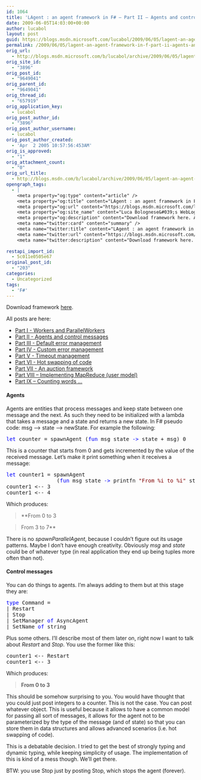 ```yaml
---
id: 1064
title: 'LAgent : an agent framework in F# – Part II – Agents and control messages'
date: 2009-06-05T14:03:00+00:00
author: lucabol
layout: post
guid: https://blogs.msdn.microsoft.com/lucabol/2009/06/05/lagent-an-agent-framework-in-f-part-ii-agents-and-control-messages/
permalink: /2009/06/05/lagent-an-agent-framework-in-f-part-ii-agents-and-control-messages/
orig_url:
  - http://blogs.msdn.microsoft.com/b/lucabol/archive/2009/06/05/lagent-an-agent-framework-in-f-part-ii-agents-and-control-messages.aspx
orig_site_id:
  - "3896"
orig_post_id:
  - "9649041"
orig_parent_id:
  - "9649041"
orig_thread_id:
  - "657919"
orig_application_key:
  - lucabol
orig_post_author_id:
  - "3896"
orig_post_author_username:
  - lucabol
orig_post_author_created:
  - 'Apr  2 2005 10:57:56:453AM'
orig_is_approved:
  - "1"
orig_attachment_count:
  - "0"
orig_url_title:
  - http://blogs.msdn.com/b/lucabol/archive/2009/06/05/lagent-an-agent-framework-in-f-part-ii-agents-and-control-messages.aspx
opengraph_tags:
  - |
    <meta property="og:type" content="article" />
    <meta property="og:title" content="LAgent : an agent framework in F# &ndash; Part II &ndash; Agents and control messages" />
    <meta property="og:url" content="https://blogs.msdn.microsoft.com/lucabol/2009/06/05/lagent-an-agent-framework-in-f-part-ii-agents-and-control-messages/" />
    <meta property="og:site_name" content="Luca Bolognese&#039;s WebLog" />
    <meta property="og:description" content="Download framework here. All posts are here: Part I  - Workers and ParallelWorkers Part II  - Agents and control messages Part III  - Default error management Part IV  - Custom error management Part V  - Timeout management Part VI  - Hot swapping of code Part VII  - An auction framework Part VIII – Implementing MapReduce..." />
    <meta name="twitter:card" content="summary" />
    <meta name="twitter:title" content="LAgent : an agent framework in F# &ndash; Part II &ndash; Agents and control messages" />
    <meta name="twitter:url" content="https://blogs.msdn.microsoft.com/lucabol/2009/06/05/lagent-an-agent-framework-in-f-part-ii-agents-and-control-messages/" />
    <meta name="twitter:description" content="Download framework here. All posts are here: Part I  - Workers and ParallelWorkers Part II  - Agents and control messages Part III  - Default error management Part IV  - Custom error management Part V  - Timeout management Part VI  - Hot swapping of code Part VII  - An auction framework Part VIII – Implementing MapReduce..." />
    
restapi_import_id:
  - 5c011e0505e67
original_post_id:
  - "203"
categories:
  - Uncategorized
tags:
  - 'F#'
---
```

Download framework [here](http://code.msdn.microsoft.com/LAgent).

All posts are here:

  * [Part I  - Workers and ParallelWorkers](http://blogs.msdn.com/lucabol/archive/2009/05/29/lagent-an-agent-framework-in-f-part-i-workers-and-parallelworkers.aspx) 
  * [Part II  - Agents and control messages](http://blogs.msdn.com/lucabol/archive/2009/06/05/lagent-an-agent-framework-in-f-part-ii-agents-and-control-messages.aspx) 
  * [Part III  - Default error management](http://blogs.msdn.com/lucabol/archive/2009/06/12/lagent-an-agent-framework-in-f-part-iii-default-error-management.aspx) 
  * [Part IV  - Custom error management](http://blogs.msdn.com/lucabol/archive/2009/06/19/lagent-an-agent-framework-in-f-part-iv-custom-error-management.aspx) 
  * [Part V  - Timeout management](http://blogs.msdn.com/lucabol/archive/2009/06/26/lagent-an-agent-framework-in-f-part-v-timeout-management.aspx) 
  * [Part VI  - Hot swapping of code](http://blogs.msdn.com/lucabol/archive/2009/07/03/lagent-an-agent-framework-in-f-part-vi-hot-swapping-of-code-and-something-silly.aspx) 
  * [Part VII  - An auction framework](http://blogs.msdn.com/lucabol/archive/2009/07/10/lagent-an-agent-framework-in-f-part-vii-an-auction-application.aspx) 
  * [Part VIII – Implementing MapReduce (user model)](http://blogs.msdn.com/lucabol/archive/2009/09/04/lagent-an-agent-framework-in-f-part-viii-implementing-mapreduce-user-model.aspx) 
  * [Part IX – Counting words …](http://blogs.msdn.com/lucabol/archive/2009/09/18/lagent-an-agent-framework-in-f-part-ix-counting-words.aspx) 

#### Agents

Agents are entities that process messages and keep state between one message and the next. As such they need to be initialized with a lambda that takes a message and a state and returns a new state. In F# pseudo code: msg –> state –> newState. For example the following:

<pre class="code"><span style="color:blue;">let </span>counter = spawnAgent (<span style="color:blue;">fun </span>msg state <span style="color:blue;">-&gt; </span>state + msg) 0</pre>

This is a counter that starts from 0 and gets incremented by the value of the received message. Let’s make it print something when it receives a message:

<pre class="code"><span style="color:blue;">let </span>counter1 = spawnAgent<br />                (<span style="color:blue;">fun </span>msg state <span style="color:blue;">-&gt; </span>printfn <span style="color:maroon;">"From %i to %i" </span>state (state + msg); state + msg) 0
counter1 &lt;-- 3
counter1 &lt;-- 4</pre>

Which produces:

> **From 0 to 3
        
>   
> From 3 to 7**

There is no _spawnParallelAgent_, because I couldn’t figure out its usage patterns. Maybe I don’t have enough creativity. Obviously _msg_ and _state_ could be of whatever type (in real application they end up being tuples more often than not).

#### Control messages

You can do things to agents. I’m always adding to them but at this stage they are:

<pre class="code"><span style="color:blue;">type </span>Command =
| Restart
| Stop
| SetManager <span style="color:blue;">of </span>AsyncAgent
| SetName <span style="color:blue;">of </span>string</pre></p> 

Plus some others. I’ll describe most of them later on, right now I want to talk about _Restart_ and _Stop_. You use the former like this:

<pre class="code">counter1 &lt;-- Restart
counter1 &lt;-- 3</pre>

Which produces:

> **From 0 to 3**

This should be somehow surprising to you. You would have thought that you could just post integers to a counter. This is not the case. You can post whatever object. This is useful because it allows to have a common model for passing all sort of messages, it allows for the agent not to be parameterized by the type of the message (and of state) so that you can store them in data structures and allows advanced scenarios (i.e. hot swapping of code).

This is a debatable decision. I tried to get the best of strongly typing and dynamic typing, while keeping simplicity of usage. The implementation of this is kind of a mess though. We’ll get there.

BTW: you use Stop just by posting Stop, which stops the agent (forever).